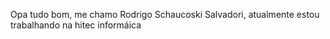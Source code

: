 Opa tudo bom, me chamo Rodrigo Schaucoski Salvadori, atualmente estou trabalhando na hitec informáica
